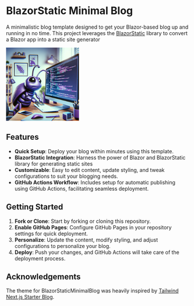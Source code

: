 # BlazorStatic Minimal Blog

A minimalistic blog template designed to get your Blazor-based blog up and running in no time. This project leverages the [BlazorStatic](https://github.com/tesar-tech/BlazorStatic) library to convert a Blazor app into a static site generator

<img src="./Content/Blog/media/programming_bug.jpg"  width="200" >

## Features

- **Quick Setup**: Deploy your blog within minutes using this template.
- **BlazorStatic Integration**: Harness the power of Blazor and BlazorStatic library for generating static sites
- **Customizable**: Easy to edit content, update styling, and tweak configurations to suit your blogging needs.
- **GitHub Actions Workflow**: Includes setup for automatic publishing using GitHub Actions, facilitating seamless deployment.

## Getting Started

1. **Fork or Clone**: Start by forking or cloning this repository.
2. **Enable GitHub Pages**: Configure GitHub Pages in your repository settings for quick deployment.
3. **Personalize**: Update the content, modify styling, and adjust configurations to personalize your blog.
4. **Deploy**: Push your changes, and GitHub Actions will take care of the deployment process.

## Acknowledgements

The theme for BlazorStaticMinimalBlog was heavily inspired by [Tailwind Next.js Starter Blog](https://github.com/timlrx/tailwind-nextjs-starter-blog). 
